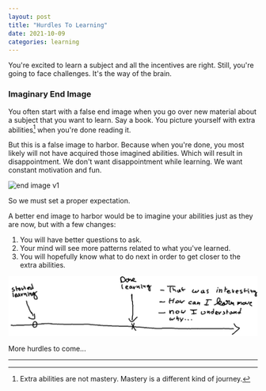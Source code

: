 ```yaml
---
layout: post
title: "Hurdles To Learning"
date: 2021-10-09
categories: learning
---
```


You're excited to learn a subject and all the incentives are right. Still, you're going to
face challenges. It's the way of the brain.

### Imaginary End Image

You often start with a false end image when you go over new material about a subject that you want to learn. Say a book.
You picture yourself with extra abilities[^1] when you're done reading it.

But this is a false image to harbor. Because when you're done, you most likely will not have acquired those imagined abilities.
Which will result in disappointment. We don't want disappointment while learning. We want constant motivation and fun.

![end image v1](/nkabbara.github.io/assets/learning-end-image-v1.png)

So we must set a proper expectation.

A better end image to harbor would be to imagine your abilities just as they are now, but with a few changes:

1. You will have better questions to ask.
2. Your mind will see more patterns related to what you've learned.
3. You will hopefully know what to do next in order to get closer to the extra abilities.

![end image v2](assets/learning-end-image-v2.png)

More hurdles to come...

---

[^1]: Extra abilities are not mastery. Mastery is a different kind of journey.
